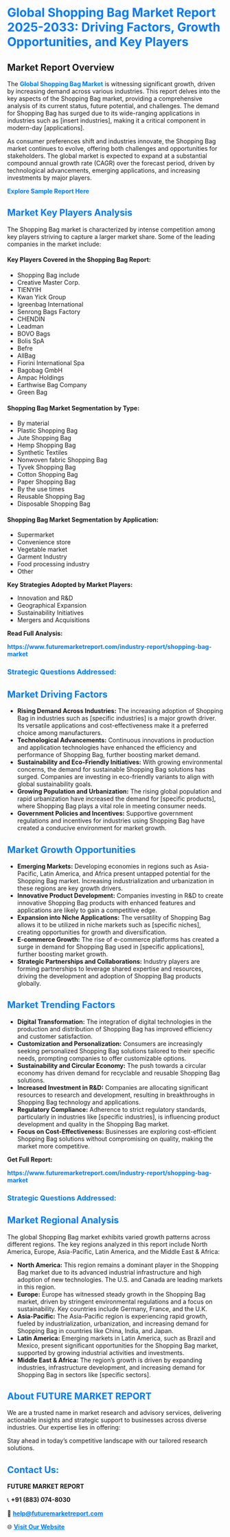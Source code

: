 <h1 style="color: #007BFF;">Global Shopping Bag Market Report 2025-2033: Driving Factors, Growth Opportunities, and Key Players</h1>

<section id="overview">
<h2>Market Report Overview</h2>
<p>The <a href="https://www.futuremarketreport.com/industry-report/shopping-bag-market" style="color: #007BFF; text-decoration: none;"><strong>Global Shopping Bag Market</strong></a> is witnessing significant growth, driven by increasing demand across various industries. This report delves into the key aspects of the Shopping Bag market, providing a comprehensive analysis of its current status, future potential, and challenges. The demand for Shopping Bag has surged due to its wide-ranging applications in industries such as [insert industries], making it a critical component in modern-day [applications].</p>
<p>As consumer preferences shift and industries innovate, the Shopping Bag market continues to evolve, offering both challenges and opportunities for stakeholders. The global market is expected to expand at a substantial compound annual growth rate (CAGR) over the forecast period, driven by technological advancements, emerging applications, and increasing investments by major players.</p>
</section>

<section id="overview">
<p><a href="https://www.futuremarketreport.com/request-sample/reportId=101435" style="color: #007BFF; text-decoration: none;"><strong>Explore Sample Report Here</strong></a></p>
</section>

<section id="key-players">
<h2 style="color: #007BFF;">Market Key Players Analysis</h2>
<p>The Shopping Bag market is characterized by intense competition among key players striving to capture a larger market share. Some of the leading companies in the market include:</p>
<h4>Key Players Covered in the Shopping Bag Report:</h4>
<ul><li>Shopping Bag include</li><li>Creative Master Corp.</li><li>TIENYIH</li><li>Kwan Yick Group</li><li>Igreenbag International</li><li>Senrong Bags Factory</li><li>CHENDIN</li><li>Leadman</li><li>BOVO Bags</li><li>Bolis SpA</li><li>Befre</li><li>AllBag</li><li>Fiorini International Spa</li><li>Bagobag GmbH</li><li>Ampac Holdings</li><li>Earthwise Bag Company</li><li>Green Bag</li></ul>
<h4>Shopping Bag Market Segmentation by Type:</h4>
<ul><li>By material</li><li>Plastic Shopping Bag</li><li>Jute Shopping Bag</li><li>Hemp Shopping Bag</li><li>Synthetic Textiles</li><li>Nonwoven fabric Shopping Bag</li><li>Tyvek Shopping Bag</li><li>Cotton Shopping Bag</li><li>Paper Shopping Bag</li><li>By the use times</li><li>Reusable Shopping Bag</li><li>Disposable Shopping Bag</li></ul>

<h4>Shopping Bag Market Segmentation by Application:</h4>
<ul><li>Supermarket</li><li>Convenience store</li><li>Vegetable market</li><li>Garment Industry</li><li>Food processing industry</li><li>Other</li></ul>
<p><strong>Key Strategies Adopted by Market Players:</strong></p>
<ul>
<li>Innovation and R&D</li>
<li>Geographical Expansion</li>
<li>Sustainability Initiatives</li>
<li>Mergers and Acquisitions</li>
</ul>
</section>

<section>
<p><strong>Read Full Analysis: </strong></p><a href="https://www.futuremarketreport.com/industry-report/shopping-bag-market" style="color: #007BFF; text-decoration: none;"><strong>https://www.futuremarketreport.com/industry-report/shopping-bag-market</strong></a>
<h3 style="color: #007BFF;">Strategic Questions Addressed:</h3>
</section>

<section id="driving-factors">
<h2 style="color: #007BFF;">Market Driving Factors</h2>
<ul>
<li><strong>Rising Demand Across Industries:</strong> The increasing adoption of Shopping Bag in industries such as [specific industries] is a major growth driver. Its versatile applications and cost-effectiveness make it a preferred choice among manufacturers.</li>
<li><strong>Technological Advancements:</strong> Continuous innovations in production and application technologies have enhanced the efficiency and performance of Shopping Bag, further boosting market demand.</li>
<li><strong>Sustainability and Eco-Friendly Initiatives:</strong> With growing environmental concerns, the demand for sustainable Shopping Bag solutions has surged. Companies are investing in eco-friendly variants to align with global sustainability goals.</li>
<li><strong>Growing Population and Urbanization:</strong> The rising global population and rapid urbanization have increased the demand for [specific products], where Shopping Bag plays a vital role in meeting consumer needs.</li>
<li><strong>Government Policies and Incentives:</strong> Supportive government regulations and incentives for industries using Shopping Bag have created a conducive environment for market growth.</li>
</ul>
</section>

<section id="growth-opportunities">
<h2 style="color: #007BFF;">Market Growth Opportunities</h2>
<ul>
<li><strong>Emerging Markets:</strong> Developing economies in regions such as Asia-Pacific, Latin America, and Africa present untapped potential for the Shopping Bag market. Increasing industrialization and urbanization in these regions are key growth drivers.</li>
<li><strong>Innovative Product Development:</strong> Companies investing in R&D to create innovative Shopping Bag products with enhanced features and applications are likely to gain a competitive edge.</li>
<li><strong>Expansion into Niche Applications:</strong> The versatility of Shopping Bag allows it to be utilized in niche markets such as [specific niches], creating opportunities for growth and diversification.</li>
<li><strong>E-commerce Growth:</strong> The rise of e-commerce platforms has created a surge in demand for Shopping Bag used in [specific applications], further boosting market growth.</li>
<li><strong>Strategic Partnerships and Collaborations:</strong> Industry players are forming partnerships to leverage shared expertise and resources, driving the development and adoption of Shopping Bag products globally.</li>
</ul>
</section>

<section id="trending-factors">
<h2 style="color: #007BFF;">Market Trending Factors</h2>
<ul>
<li><strong>Digital Transformation:</strong> The integration of digital technologies in the production and distribution of Shopping Bag has improved efficiency and customer satisfaction.</li>
<li><strong>Customization and Personalization:</strong> Consumers are increasingly seeking personalized Shopping Bag solutions tailored to their specific needs, prompting companies to offer customizable options.</li>
<li><strong>Sustainability and Circular Economy:</strong> The push towards a circular economy has driven demand for recyclable and reusable Shopping Bag solutions.</li>
<li><strong>Increased Investment in R&D:</strong> Companies are allocating significant resources to research and development, resulting in breakthroughs in Shopping Bag technology and applications.</li>
<li><strong>Regulatory Compliance:</strong> Adherence to strict regulatory standards, particularly in industries like [specific industries], is influencing product development and quality in the Shopping Bag market.</li>
<li><strong>Focus on Cost-Effectiveness:</strong> Businesses are exploring cost-efficient Shopping Bag solutions without compromising on quality, making the market more competitive.</li>
</ul>
</section>

<section>
<p><strong>Get Full Report: </strong></p><a href="https://www.futuremarketreport.com/industry-report/shopping-bag-market" style="color: #007BFF; text-decoration: none;"><strong>https://www.futuremarketreport.com/industry-report/shopping-bag-market</strong></a>
<h3 style="color: #007BFF;">Strategic Questions Addressed:</h3>
</section>


<section id="regional-analysis">
<h2 style="color: #007BFF;">Market Regional Analysis</h2>
<p>The global Shopping Bag market exhibits varied growth patterns across different regions. The key regions analyzed in this report include North America, Europe, Asia-Pacific, Latin America, and the Middle East & Africa:</p>
<ul>
<li><strong>North America:</strong> This region remains a dominant player in the Shopping Bag market due to its advanced industrial infrastructure and high adoption of new technologies. The U.S. and Canada are leading markets in this region.</li>
<li><strong>Europe:</strong> Europe has witnessed steady growth in the Shopping Bag market, driven by stringent environmental regulations and a focus on sustainability. Key countries include Germany, France, and the U.K.</li>
<li><strong>Asia-Pacific:</strong> The Asia-Pacific region is experiencing rapid growth, fueled by industrialization, urbanization, and increasing demand for Shopping Bag in countries like China, India, and Japan.</li>
<li><strong>Latin America:</strong> Emerging markets in Latin America, such as Brazil and Mexico, present significant opportunities for the Shopping Bag market, supported by growing industrial activities and investments.</li>
<li><strong>Middle East & Africa:</strong> The region’s growth is driven by expanding industries, infrastructure development, and increasing demand for Shopping Bag in sectors like [specific sectors].</li>
</ul>
</section>

<footer>
<h2 style="color: #007BFF;">About FUTURE MARKET REPORT</h2>
<p>We are a trusted name in market research and advisory services, delivering actionable insights and strategic support to businesses across diverse industries. Our expertise lies in offering:</p>

<p>Stay ahead in today’s competitive landscape with our tailored research solutions.</p>

<h2 style="color: #007BFF;">Contact Us:</h2>
<p><strong>FUTURE MARKET REPORT</strong></p>
<p>📞 <strong>+91 (883) 074-8030</strong></p>
<p>📧 <strong><a href="mailto:help@futuremarketreport.com" style="color: #007BFF;">help@futuremarketreport.com</a></strong></p>
<p>🌐 <strong><a href="https://www.futuremarketreport.com/" style="color: #007BFF;">Visit Our Website</a></strong></p>
</footer>